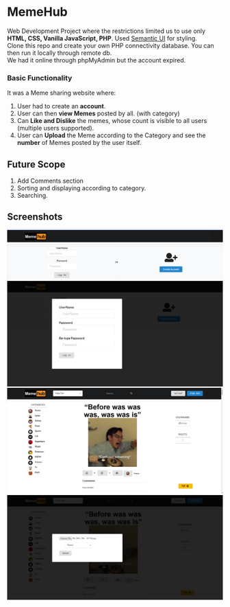 # MemeHub
Web Development Project where the restrictions limited us to use only **HTML, CSS, Vanilla JavaScript, PHP**. Used [Semantic UI](https://semantic-ui.com/) for styling.  
Clone this repo and create your own PHP connectivity database. You can then run it locally through remote db.  
We had it online through phpMyAdmin but the account expired.

### Basic Functionality

It was a Meme sharing website where:  
1. User had to create an **account**.  
2. User can then **view Memes** posted by all. (with category)
3. Can **Like and Dislike** the memes, whose count is visible to all users (multiple users supported).  
4. User can **Upload** the Meme according to the Category and see the **number** of Memes posted by the user itself.

## Future Scope

1. Add Comments section  
2. Sorting and displaying according to category.
3. Searching.

## Screenshots

![alt text](https://github.com/karved/MemeHub/blob/master/docs/1.png)
![alt text](https://github.com/karved/MemeHub/blob/master/docs/2.png)
![alt text](https://github.com/karved/MemeHub/blob/master/docs/3.png)
![alt text](https://github.com/karved/MemeHub/blob/master/docs/4.png)
